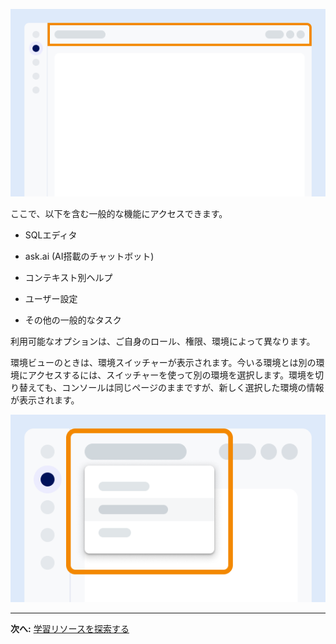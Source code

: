 ![画面上のツールバーの位置を示す例。](Images/vgh1721089931412.png)

ここで、以下を含む一般的な機能にアクセスできます。

-   SQLエディタ

-   ask.ai (AI搭載のチャットボット)

-   コンテキスト別ヘルプ

-   ユーザー設定

-   その他の一般的なタスク

利用可能なオプションは、ご自身のロール、権限、環境によって異なります。

環境ビューのときは、環境スイッチャーが表示されます。今いる環境とは別の環境にアクセスするには、スイッチャーを使って別の環境を選択します。環境を切り替えても、コンソールは同じページのままですが、新しく選択した環境の情報が表示されます。

![画面上の環境スイッチャーの位置を示す例。](Images/kzn1721171149686.png)

------------------------------------------------------------------------

**次へ:** [学習リソースを探索する](xex1721168413281.md)
